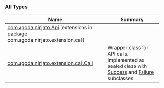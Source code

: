 

### All Types

| Name | Summary |
|---|---|
| [com.agoda.ninjato.Api](../com.agoda.ninjato.extension.call/com.agoda.ninjato.-api/index.md) (extensions in package com.agoda.ninjato.extension.call) |  |
| [com.agoda.ninjato.extension.call.Call](../com.agoda.ninjato.extension.call/-call/index.md) | Wrapper class for API calls. Implemented as sealed class with [Success](../com.agoda.ninjato.extension.call/-call/-success/index.md) and [Failure](../com.agoda.ninjato.extension.call/-call/-failure/index.md) subclasses. |
